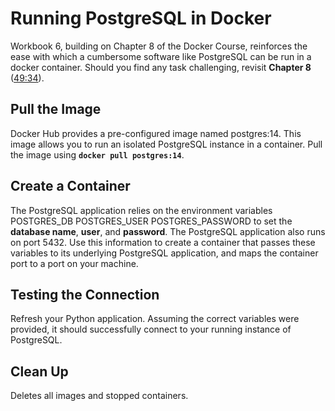 # Running PostgreSQL in Docker

Workbook 6, building on Chapter 8 of the Docker Course, reinforces the ease with which a cumbersome software like PostgreSQL can be run in a docker container. Should you find any task challenging, revisit **Chapter 8** ([49:34](https://youtu.be/s69slvfVp0I?t=2976)).

## **Pull the Image**

Docker Hub provides a pre-configured image named postgres:14. This image allows you to run an isolated PostgreSQL instance in a container. Pull the image using **`docker pull postgres:14`**.

## Create a Container

The PostgreSQL application relies on the environment variables POSTGRES_DB POSTGRES_USER POSTGRES_PASSWORD to set the **database name**, **user**, and **password**. The PostgreSQL application also runs on port 5432. Use this information to create a container that passes these variables to its underlying PostgreSQL application, and maps the container port to a port on your machine.

## Testing the Connection

Refresh your Python application. Assuming the correct variables were provided, it should successfully connect to your running instance of PostgreSQL.

## Clean Up

Deletes all images and stopped containers.